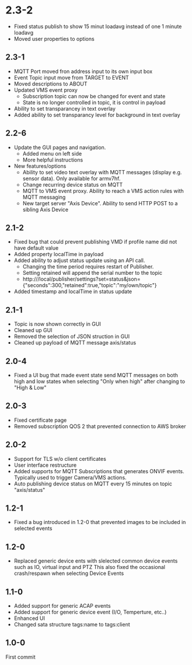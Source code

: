 # 2.3-2
- Fixed status publish to show 15 minut loadavg instead of one 1 minute loadavg
- Moved user properties to options

## 2.3-1
- MQTT Port moved fron address input to its own input box
- Event Topic input move from TARGET to EVENT
- Moved descriptions to ABOUT
- Updated VMS event proxy
	- Subscription topic can now be changed for event and state
	- State is no longer controlled in topic, it is control in payload
- Ability to set transparancey in text overlay
- Added ability to set transparancy level for background in text overlay

## 2.2-6
- Update the GUI pages and navigation.
  - Added menu on left side
  - More helpful instructions 
- New features/options
  - Ability to set video text overlay with MQTT messages (display e.g. sensor data).  Only available for  armv7hf.
  - Change recurring device status on MQTT
  - MQTT to VMS event proxy.  Ability to reach a VMS action rules with MQTT messaging
  - New target server "Axis Device".  Ability to send HTTP POST to a sibling Axis Device

## 2.1-2
- Fixed bug that could prevent publishing VMD if profile name did not have default value
- Added property localTime in payload
- Added ability to adjust status update using an API call.
  - Changing the time period requires restart of Publisher.
  - Setting retained will append the serial number to the topic
  - http://<ip>/local/publisher/settings?set=status&json={"seconds":300,"retained":true,"topic":"my/own/topic"}
- Added timestamp and localTime in status update

## 2.1-1
- Topic is now shown correctly in GUI
- Cleaned up GUI
- Removed the selection of JSON struction in GUI
- Cleaned up payload of MQTT message axis/status

## 2.0-4
- Fixed a UI bug that made event state send MQTT messages on both high and low states when selecting "Only when high" after changing to "High & Low"
 
## 2.0-3
- Fixed certificate page
- Removed subscription QOS 2 that prevented connection to AWS broker

## 2.0-2
- Support for TLS w/o client certificates
- User interface restructure
- Added supports for MQTT Subscriptions that generates ONVIF events.  Typically used to trigger Camera/VMS actions.
- Auto publishing device status on MQTT every 15 minutes on topic "axis/status"

## 1.2-1
- Fixed a bug introduced in 1.2-0 that prevented images to be included in selected events

## 1.2-0
- Replaced generic device ents with slelected common device events such as IO, virtual input and PTZ
  This also fixed the occasional crash/respawn when selecting Device Events

## 1.1-0
- Added support for generic ACAP events
- Added support for generic device event (I/O, Temperture, etc..)
- Enhanced UI
- Changed sata structure tags:name to tags:client

## 1.0-0
First commit

